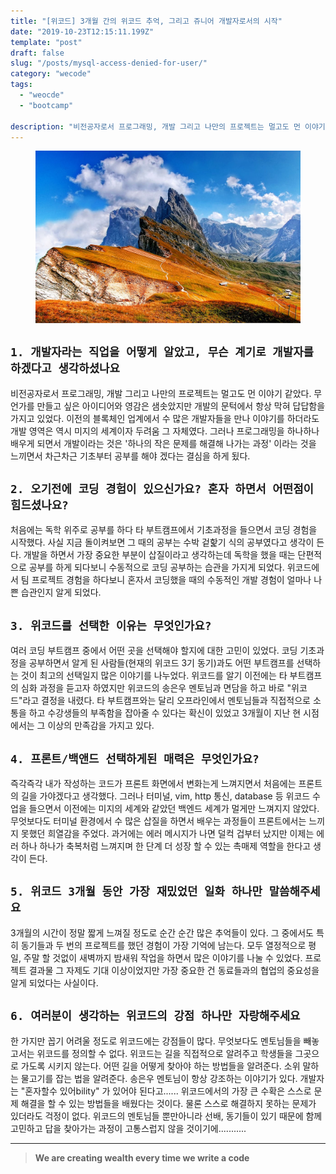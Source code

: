 ```yaml
---
title: "[위코드] 3개월 간의 위코드 추억, 그리고 쥬니어 개발자로서의 시작"
date: "2019-10-23T12:15:11.199Z"
template: "post"
draft: false
slug: "/posts/mysql-access-denied-for-user/"
category: "wecode"
tags:
  - "weocde"
  - "bootcamp"

description: "비전공자로서 프로그래밍, 개발 그리고 나만의 프로젝트는 멀고도 먼 이야기"
---
```


<figure>
    <img src="/media/nature-photo5.jpeg" alt="unsplash-film">
    <!-- <figcaption>Splendid</figcaption> -->
</figure>

## `1. 개발자라는 직업을 어떻게 알았고, 무슨 계기로 개발자를 하겠다고 생각하셨나요`

비전공자로서 프로그래밍, 개발 그리고 나만의 프로젝트는 멀고도 먼 이야기 같았다. 무언가를 만들고 싶은 아이디어와 영감은 샘솟았지만 개발의 문턱에서 항상 막혀 답답함을 가지고 있었다. 이전의 블록체인 업계에서 수 많은 개발자들을 만나 이야기를 하더라도 개발 영역은 역시 미지의 세계이자 두려움 그 자체였다. 그러나 프로그래밍을 하나하나 배우게 되면서 개발이라는 것은 '하나의 작은 문제를 해결해 나가는 과정' 이라는 것을 느끼면서 차근차근 기초부터 공부를 해야 겠다는 결심을 하게 됬다. 

## `2. 오기전에 코딩 경험이 있으신가요? 혼자 하면서 어떤점이 힘드셨나요?`

처음에는 독학 위주로 공부를 하다 타 부트캠프에서 기초과정을 들으면서 코딩 경험을 시작했다. 사실 지금 돌이켜보면 그 때의 공부는 수박 겉핥기 식의 공부였다고 생각이 든다. 개발을 하면서 가장 중요한 부분이 삽질이라고 생각하는데 독학을 했을 때는 단편적으로 공부를 하게 되다보니 수동적으로 코딩 공부하는 습관을 가지게 되었다. 위코드에서 팀 프로젝트 경험을 하다보니 혼자서 코딩했을 때의 수동적인 개발 경험이 얼마나 나쁜 습관인지 알게 되었다. 

## `3. 위코드를 선택한 이유는 무엇인가요?`

여러 코딩 부트캠프 중에서 어떤 곳을 선택해야 할지에 대한 고민이 있었다. 코딩 기초과정을 공부하면서 알게 된 사람들(현재의 위코드 3기 동기)과도 어떤 부트캠프를 선택하는 것이 최고의 선택일지 많은 이야기를 나누었다. 위코드를 알기 이전에는 타 부트캠프의 심화 과정을 듣고자 하였지만 위코드의 송은우 멘토님과 면담을 하고 바로 "위코드"라고 결정을 내렸다. 타 부트캠프와는 달리 오프라인에서 멘토님들과 직접적으로 소통을 하고 수강생들의 부족함을 잡아줄 수 있다는 확신이 있었고 3개월이 지난 현 시점에서는 그 이상의 만족감을 가지고 있다. 

## `4. 프론트/백앤드 선택하게된 매력은 무엇인가요?`

즉각즉각 내가 작성하는 코드가 프론트 화면에서 변화는게 느껴지면서 처음에는 프론트의 길을 가야겠다고 생각했다. 그러나 터미널, vim, http 통신, database 등 위코드 수업을 들으면서 이전에는 미지의 세계와 같았던 백엔드 세계가 멀게만 느껴지지 않았다. 무엇보다도 터미널 환경에서 수 많은 삽질을 하면서 배우는 과정들이 프론트에서는 느끼지 못했던 희열감을 주었다. 과거에는 에러 메시지가 나면 덜컥 겁부터 났지만 이제는 에러 하나 하나가 축복처럼 느껴지며 한 단계 더 성장 할 수 있는 촉매제 역할을 한다고 생각이 든다. 

## `5. 위코드 3개월 동안 가장 재밌었던 일화 하나만 말씀해주세요`

3개월의 시간이 정말 짧게 느껴질 정도로 순간 순간 많은 추억들이 있다. 그 중에서도 특히 동기들과 두 번의 프로젝트를 했던 경험이 가장 기억에 남는다. 모두 열정적으로 평일, 주말 할 것없이 새벽까지 밤새워 작업을 하면서 많은 이야기를 나눌 수 있었다. 프로젝트 결과물 그 자제도 기대 이상이었지만 가장 중요한 건 동료들과의 협업의 중요성을 알게 되었다는 사실이다. 

## `6. 여러분이 생각하는 위코드의 강점 하나만 자랑해주세요`

한 가지만 꼽기 어려울 정도로 위코드에는 강점들이 많다. 무엇보다도 멘토님들을 빼놓고서는 위코드를 정의할 수 없다. 위코드는 길을 직접적으로 알려주고 학생들을 그곳으로 가도록 시키지 않는다. 어떤 길을 어떻게 찾아야 하는 방법들을 알려준다. 소위 말하는 물고기를 잡는 법을 알려준다. 송은우 멘토님이 항상 강조하는 이야기가 있다. 개발자는 "혼자할수 있어bility" 가 있어야 된다고...... 위코드에서의 가장 큰 수확은 스스로 문제 해결을 할 수 있는 방법들을 배웠다는 것이다. 물론 스스로 해결하지 못하는 문제가 있더라도 걱정이 없다. 위코드의 멘토님들 뿐만아니라 선배, 동기들이 있기 때문에 함께 고민하고 답을 찾아가는 과정이 고통스럽지 않을 것이기에...........

---

> **We are creating wealth every time we write a code**
